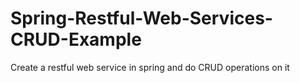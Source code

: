 # Spring-Restful-Web-Services-CRUD-Example
Create a restful web service in spring and do CRUD operations on it
